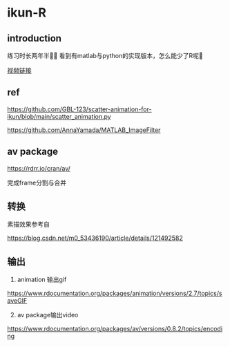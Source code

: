 # ikun-R
## introduction
练习时长两年半🐔🐔
看到有matlab与python的实现版本，怎么能少了R呢🐔

[视频链接](https://www.bilibili.com/video/BV1sG4y187wy/?spm_id_from=333.999.0.0&vd_source=fd6e75a342072e10d0d9de5e7735495d)

## ref
https://github.com/GBL-123/scatter-animation-for-ikun/blob/main/scatter_animation.py

https://github.com/AnnaYamada/MATLAB_ImageFilter

## av package
https://rdrr.io/cran/av/

完成frame分割与合并

## 转换
素描效果参考自

https://blog.csdn.net/m0_53436190/article/details/121492582

##  输出
1. animation 输出gif

https://www.rdocumentation.org/packages/animation/versions/2.7/topics/saveGIF

2. av package输出video

https://www.rdocumentation.org/packages/av/versions/0.8.2/topics/encoding
